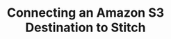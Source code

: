 ---
# -------------------------- #
#     USING THIS TEMPLATE    #
# -------------------------- #

## NEED HELP USING THIS TEMPLATE? SEE:
## https://docs-about-stitch-docs.netlify.com/reference/destination-templates/destination-setup/
## FOR INSTRUCTIONS & REFERENCE INFO


# -------------------------- #
#        Page Controls       #
# -------------------------- #

title: Connecting an Amazon S3 Destination to Stitch
permalink: /destinations/amazon-s3/connecting-an-amazon-s3-data-warehouse-to-stitch
keywords: amazon s3 data warehouse, amazon s3 data warehouse, etl to amazon s3, postgres etl, amazon s3 etl

summary: "Ready to spin up an Amazon S3 data warehouse and connect it to Stitch? This step-by-step tutorial will walk you through every part of the process."

content-type: "destination-setup"

toc: true
layout: tutorial
use-tutorial-sidebar: false


# -------------------------- #
#     Destination Details    #
# -------------------------- #

type: "amazon-s3"
display_name: "Amazon S3"

ssh: false
ssl: false


# -------------------------- #
#        Requirements        #
# -------------------------- #

requirements:
  - item: |
      **An Amazon Web Services (AWS) account.** Signing up is free - [click here](https://aws.amazon.com){:target="new"} or go to `https://aws.amazon.com` to create an account if you don't have one already.
  - item: |
      **Permissions to create and manage S3 buckets in AWS**. Your AWS user must be able to create a bucket (if one doesn't already exist), add/modify bucket policies, and upload files to the bucket.
  - item: |
      **An up and running Amazon S3 bucket**. Instructions for creating a bucket using the AWS console are in [Step 1 of this guide](#create-a-bucket).


# -------------------------- #
#         Instructions       #
# -------------------------- #

steps:
  - title: "Create an {{ destination.display_name }} bucket"
    anchor: "create-a-bucket"
    content: |
      {% include note.html type="single-line" content="Skip to [Step 2](#configure-stitch-settings) if there is an existing S3 bucket you want to connect to Stitch." %}

      {% include layout/inline_image.html type="right" file="destinations/amazon-s3-create-bucket-1.png" max-width="400px" alt="Adding an Amazon S3 bucket policy in the AWS console" %}

      1. Sign into AWS.
      2. Click **Services** near the top-left corner of the page.
      3. Under the **Storage** option, click **S3**. A page listing all buckets currently in use will display.
      4. Click the **+ Create Bucket** button.
      5. On the first screen, **Name and region**, complete the following:
         - **Bucket name**: Enter a DNS-compliant name for the bucket.
         - **Region**: Select the region you want the bucket to be located in.

      6. When finished, click **Next**.
      7. As Stitch doesn't require any particular configuration, how you define the settings in the **Set properties** and **Set permissions** screens are up to you. Follow the on-screen prompts to complete these steps.
      8. When you reach the **Review** screen, verify that all the bucket's information and settings are correct.
      9. When ready, click **Create bucket**.


  - title: "Define the bucket settings in Stitch"
    anchor: "configure-stitch-settings"
    content: ""
    substeps:
      - title: "Define the bucket name and data storage format"
        anchor: "define-bucket-name-and-data-storage-format"
        content: |
          {% include shared/database-connection-settings.html type="general" %}

      - title: "Define S3 Object Key"
        anchor: "define-s3-object-key"
        content: |
          In {{ destination.display_name }}, [Object Keys](https://docs.aws.amazon.com/AmazonS3/latest/dev/UsingMetadata.html#object-keys) are used to uniquely identify objects in a given bucket.

          The **Object Key** setting in Stitch determines the convention used to create Object Keys when Stitch writes to your bucket. For example: If the default Key is used:

          ```shell
          {{ site.data.ui.destination-settings.amazon-s3.object-keys.default }}
          ```

          This could create an object with an Object Key of:

          ```shell
          {{ site.data.ui.destination-settings.amazon-s3.object-keys.example-1 }}
          ```

          You can opt to use the default Key, which is pre-populated, or define your own using the elements in the next section.

          #### S3 Key Elements {#s3-key-elements}

          The following elements are available to construct an S3 Key:

          {% assign all-object-key-elements = site.data.ui.destination-settings.amazon-s3.object-keys.elements %}

          <table class="attribute-list">
          <tr>
          <td width="50%; fixed">
          <strong>Required Elements</strong>
          </td>
          <td>
          <strong>Optional Elements</strong>
          </td>
          </tr>
          <tr>
          <td>
          All of the following elements must be included in the S3 Key, in any order:
          <ul>
          {% for element in all-object-key-elements %}
          {% if element.required == true %}
          <li><code>[{{ element.name }}]</code>{{ element.description | strip_newlines }}</li>
          {% endif %}
          {% endfor %}
          </ul>
          </td>
          <td>
          The following elements are optional:
          <ul>
          {% for element in all-object-key-elements %}
          {% if element.required == false %}
          <li><code>[{{ element.name }}]</code></li>
          {% endif %}
          {% endfor %}
          </ul>
          </td>
          </tr>
          </table>

          Additionally, keep in mind that Keys cannot exceed **500 characters** or include spaces or special characters (`!@#$%^&*`).

          As you update the values in the **S3 Key** field, Stitch will validate the entry. If the Key doesn't include all required elements or contains spaces or special characters, you will be prompted to make corrections.

          After you've finished defining the Key, click **Continue**.

  - title: "Grant and verify bucket access"
    anchor: "grant-verify-bucket-access"
    content: |
      {% include important.html type="single-line" content="The bucket policy and challenge file name Stitch displays will only display once. Ensure you save them before moving on from this page." %}

      Next, Stitch will display a **Grant & Verify Access** page. This page contains the info you need to configure bucket access for Stitch, which is accomplished via a bucket policy. [A bucket policy](https://docs.aws.amazon.com/AmazonS3/latest/dev/access-policy-language-overview.html) is JSON-based access policy language to manage permissions to bucket resources.

      **Note**: The policy Stitch provides is an auto-generated policy unique to the specific bucket you entered in the setup page. It allows Stitch to assume a role and access the bucket. An example might look like this:

      ```json
      {
        "Version": "2012-10-17",
        "Id": "",
        "Statement": [
          {
            "Sid": "",
            "Effect": "Allow",
            "Principal": {
              "AWS": [
                "arn:aws:iam::218546966473:role/LoaderS3"
              ]
            },
            "Action": [
              "s3:PutObject",
              "s3:GetObject",
              "s3:ListBucket"
            ],
            "Resource": [
              "arn:aws:s3:::<YOUR_S3_BUCKET_NAME>",
              "arn:aws:s3:::<YOUR_S3_BUCKET_NAME>/*"
            ]
          }
        ]
      }
      ```

    substeps:
      - title: "Add the Stitch Bucket Policy"
        anchor: "add-bucket-policy"
        content: |
          To allow Stitch to access the bucket, you'll need to add a bucket policy using the AWS console. Follow the instructions in the tab below to add the bucket policy.

          {% include destinations/templates/destination-user-setup.html %}

      - title: "Verify bucket access"
        anchor: "verify-bucket-access"
        content: |
          Next, to ensure that Stitch can access the bucket, you'll create a blank file that Stitch will use to test the permissions settings.

          1. In Stitch, just below the bucket policy code, is the **Verify your bucket** section. In this section is a field containing the unique name of the test file you need to create:

             ![Amazon S3 challenge file field in Stitch]({{ site.baseurl }}/images/destinations/amazon-s3-challenge-file-field.png)

             **Note**: This file name will only display once. If you navigate out of this screen without saving the file name, you'll need to start over.

          2. Create a blank file using the name displayed in this field. **Do not save the file with an extension (file type)** like `.csv` or `.txt`. In the image below, notice that there isn't any kind of file extension after the challenge file name:

             ![Saving the Amazon S3 challenge file without a file extension]({{ site.baseurl }}/images/destinations/amazon-s3-challenge-file-creation.png)

          3. Switch back to the AWS console and click the **Overview** tab.
          4. Click the **Upload** button and follow the prompts to upload the file.
          5. After the file has been uploaded to the bucket, switch back to where you have Stitch open.
          6. Click **Check and Save** to save and test the connection to {{ destination.display_name }}.

          {% capture challenge-file-notice %}
          The challenge file must remain in the bucket even after the initial setup. If the file isn't created, or is removed at any point after the setup, you'll receive this error: `An error occurred (404) when calling the HeadObject operation: Not Found`

          For troubleshooting, refer to the [Destination Connection Errors guide]({{ link.troubleshooting.dw-connection-errors | prepend: site.baseurl }}).
          {% endcapture %}

          {% include important.html first-line="**The challenge file must remain in your S3 bucket**" content=challenge-file-notice %}
---